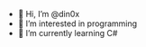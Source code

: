 - 👋 Hi, I’m @din0x
- 👀 I’m interested in programming
- 🌱 I’m currently learning C#

<!---
din0x/din0x is a ✨ special ✨ repository because its `README.md` (this file) appears on your GitHub profile.
You can click the Preview link to take a look at your changes.
--->
